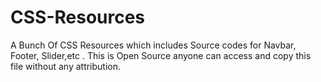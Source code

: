# CSS-Resources
A Bunch Of CSS Resources which includes Source codes for Navbar, Footer, Slider,etc . This is Open Source anyone can access and copy this file without any attribution.
